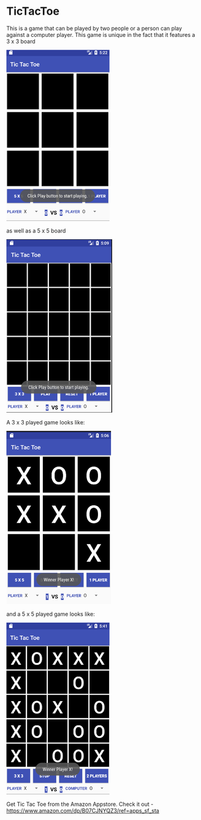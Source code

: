 # TicTacToe
This is a game that can be played by two people or a person can play against a computer player. This game is unique in the fact that it features a 3 x 3 board 

![3 x 3 board](/images/three_by_three.png) 

as well as a 5 x 5 board 

![5 x 5 board](/images/five_by_five.png)

A 3 x 3 played game looks like:

![3 x 3 played game](/images/PlayerWin.png)

and a 5 x 5 played game looks like:

![5 x 5 played game](/images/PlayerWinComputer.png)

Get Tic Tac Toe from the Amazon Appstore. Check it out - https://www.amazon.com/dp/B07CJNYQZ3/ref=apps_sf_sta
